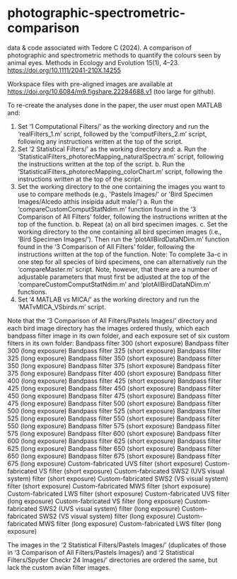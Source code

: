 # photographic-spectrometric-comparison
data & code associated with Tedore C (2024). A comparison of photographic and spectrometric methods to quantify the colours seen by animal eyes. Methods in Ecology and Evolution 15(1), 4–23. https://doi.org/10.1111/2041-210X.14255

Workspace files with pre-aligned images are available at https://doi.org/10.6084/m9.figshare.22284688.v1 (too large for github). 

To re-create the analyses done in the paper, the user must open MATLAB and:
1.  Set ‘1 Computational Filters/’ as the working directory and run the ‘realFilters_1.m’ script, followed by the ‘computFilters_2.m’ script, following any instructions written at the top of the script.
2.  Set ‘2 Statistical Filters/’ as the working directory and:
    a.  Run the ‘StatisticalFilters_photorecMapping_naturalSpectra.m’ script, following the instructions written at the top of the script.
    b.  Run the ‘StatisticalFilters_photorecMapping_colorChart.m’ script, following the instructions written at the top of the script.
3.  Set the working directory to the one containing the images you want to use to compare methods (e.g., 'Pastels Images/' or 'Bird Specimen Images/Alcedo atthis insipida adult male/')
    a.  Run the ‘compareCustomComputStatNdim.m’ function found in the ‘3 Comparison of All Filters’ folder, following the instructions written at the top of the function.
    b.  Repeat (a) on all bird specimen images.
    c.  Set the working directory to the one containing all bird specimen images (i.e., ‘Bird Specimen Images/’). Then run the ‘plotAllBirdDataNDim.m’ function found in the ‘3 Comparison of All Filters’ folder, following the instructions written at the top of the function.
    Note: To complete 3a-c in one step for all species of bird specimens, one can alternatively run the ‘compareMaster.m’ script. Note, however, that there are a number of adjustable parameters that must first be adjusted at the top of the ‘compareCustomComputStatNdim.m’ and ‘plotAllBirdDataNDim.m’ functions.
4.  Set ‘4 MATLAB vs MICA/’ as the working directory and run the ‘MATvMICA_VSbirds.m’ script.

Note that the ‘3 Comparison of All Filters/Pastels Images/’ directory and each bird image directory has the images ordered thusly, which each bandpass filter image in its own folder, and each exposure set of six custom filters in its own folder: 
Bandpass filter 300 (short exposure)
Bandpass filter 300 (long exposure)
Bandpass filter 325 (short exposure)
Bandpass filter 325 (long exposure)
Bandpass filter 350 (short exposure)
Bandpass filter 350 (long exposure)
Bandpass filter 375 (short exposure)
Bandpass filter 375 (long exposure)
Bandpass filter 400 (short exposure)
Bandpass filter 400 (long exposure)
Bandpass filter 425 (short exposure)
Bandpass filter 425 (long exposure)
Bandpass filter 450 (short exposure)
Bandpass filter 450 (long exposure)
Bandpass filter 475 (short exposure)
Bandpass filter 475 (long exposure)
Bandpass filter 500 (short exposure)
Bandpass filter 500 (long exposure)
Bandpass filter 525 (short exposure)
Bandpass filter 525 (long exposure)
Bandpass filter 550 (short exposure)
Bandpass filter 550 (long exposure)
Bandpass filter 575 (short exposure)
Bandpass filter 575 (long exposure)
Bandpass filter 600 (short exposure)
Bandpass filter 600 (long exposure)
Bandpass filter 625 (short exposure)
Bandpass filter 625 (long exposure)
Bandpass filter 650 (short exposure)
Bandpass filter 650 (long exposure)
Bandpass filter 675 (short exposure)
Bandpass filter 675 (long exposure)
Custom-fabricated UVS filter (short exposure)
Custom-fabricated VS filter (short exposure)
Custom-fabricated SWS2 (UVS visual system) filter (short exposure)
Custom-fabricated SWS2 (VS visual system) filter (short exposure)
Custom-fabricated MWS filter (short exposure)
Custom-fabricated LWS filter (short exposure)
Custom-fabricated UVS filter (long exposure)
Custom-fabricated VS filter (long exposure)
Custom-fabricated SWS2 (UVS visual system) filter (long exposure)
Custom-fabricated SWS2 (VS visual system) filter (long exposure)
Custom-fabricated MWS filter (long exposure)
Custom-fabricated LWS filter (long exposure)

The images in the ‘2 Statistical Filters/Pastels Images/’ (duplicates of those in ‘3 Comparison of All Filters/Pastels Images/) and ‘2 Statistical Filters/Spyder Checkr 24 Images/’ directories are ordered the same, but lack the custom avian filter images.
